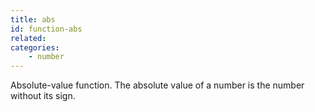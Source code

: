 ```yaml
---
title: abs
id: function-abs
related:
categories:
    - number
---
```


Absolute-value function. The absolute value of a number is the number without its sign.